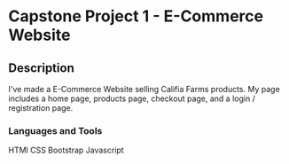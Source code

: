 # Capstone Project 1 - E-Commerce Website

## Description
I've made a E-Commerce Website selling Califia Farms products. My page includes a home page, products page, checkout page, and a login / registration page. 

### Languages and Tools
HTMl
CSS
Bootstrap
Javascript
